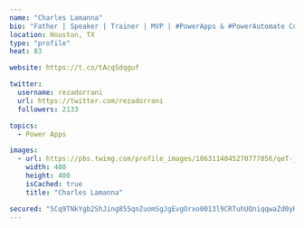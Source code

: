 ```yaml
---
name: "Charles Lamanna"
bio: "Father | Speaker | Trainer | MVP | #PowerApps & #PowerAutomate Community Super User | YouTuber Right-pointing triangle http://youtube.com/c/rezadorrani | Learn - Share - Clockwise rightwards and leftwards open circle arrows"
location: Houston, TX
type: "profile"
heat: 83

website: https://t.co/tAcqSdqguf

twitter:
  username: rezadorrani
  url: https://twitter.com/rezadorrani
  followers: 2133

topics:
  - Power Apps

images:
  - url: https://pbs.twimg.com/profile_images/1063114045270777856/qeT-jpWr_400x400.jpg
    width: 400
    height: 400
    isCached: true
    title: "Charles Lamanna"

secured: "5Cq9TNkYgb2ShJing855qnZuomSgJgEvgOrxo0013l9CRTuhUQniqqwaZd0yHfsfiTyehKokF6l+ZdSlWHAxS5VH7/QwBsFWwNtDLFwsIO4L/Tdcpby17evoekhN/rYgHyrCZ32SZkK7It66mwrjn70ePhSmkuKpgjgUY//cq+biYiRkLeHo7F4J/0zroRPdjfop5jpzhWdrdLnKk9pvuIhx7l/wnZkiI9z4taPzf4UntTp+Q0xbZvuI4p8beroNO1HhiyEqiGNBs6dqzzFL5dhXggnEd1f1nyQYzrFQdXKfBfymuPyKLz5FjAtwYfAVDcGm0KYDEpqcLmLqO92gbRWhflhyBAsdCVvcgp7BUglwpc2UZb+iM83govbBQW8VD0TijXJla86Zx/4syirAvT3oo4qROiaQdhmp49CT0SI=;ZhxGImCINp0vR4yapYS5bw=="
---
```


